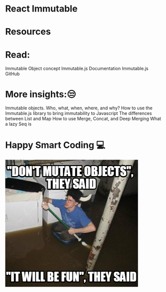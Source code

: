 # React Immutable
# Resources
# Read:
Immutable Object concept
Immutable.js Documentation
Immutable.js GitHub
# More insights:😒
Immutable objects. Who, what, when, where, and why?
How to use the Immutable.js library to bring immutability to Javascript
The differences between List and Map
How to use Merge, Concat, and Deep Merging
What a lazy Seq is
# Happy Smart Coding 💻
![imutability](image.png)